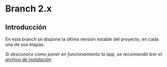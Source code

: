 # Branch 2.x

## Introducción

En esta branch se dispone la última versión estable del proyecto, en cada una de sus étapas.

_Si desconoce como poner en funcionamiento la app, se recomienda leer el [archivo de instalación](https://gitlab.catedras.linti.unlp.edu.ar/proyecto2017/grupo5/blob/master/INSTALL.md)_
